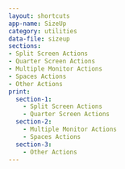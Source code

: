 ```yaml
---
layout: shortcuts
app-name: SizeUp
category: utilities
data-file: sizeup
sections:
- Split Screen Actions
- Quarter Screen Actions
- Multiple Monitor Actions
- Spaces Actions
- Other Actions
print:
  section-1:
    - Split Screen Actions
    - Quarter Screen Actions
  section-2:
    - Multiple Monitor Actions
    - Spaces Actions
  section-3:
    - Other Actions
---
```

